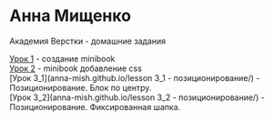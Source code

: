# Анна Мищенко
Академия Верстки - домашние задания

[Урок 1](https://anna-mish.github.io/lesson%201%20-%20minibook/ "minibook") - создание minibook  
[Урок 2](https://anna-mish.github.io/mini-book/ "minibook-css") - minibook добавление css  
[Урок 3_1](anna-mish.github.io/lesson 3_1 - позиционирование/) - Позиционирование. Блок по центру.  
[Урок 3_2](anna-mish.github.io/lesson 3_2 - позиционирование/) - Позиционирование. Фиксированная шапка.  
